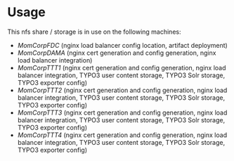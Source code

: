 # Usage

This nfs share / storage is in use on the following machines:
* *MomCorpFDC* (nginx load balancer config location, artifact deployment)
* *MomCorpDAMA* (nginx cert generation and config generation, nginx load balancer integration)
* *MomCorpTTT1* (nginx cert generation and config generation, nginx load balancer integration, TYPO3 user content storage, TYPO3 Solr storage, TYPO3 exporter config)
* *MomCorpTTT2* (nginx cert generation and config generation, nginx load balancer integration, TYPO3 user content storage, TYPO3 Solr storage, TYPO3 exporter config)
* *MomCorpTTT3* (nginx cert generation and config generation, nginx load balancer integration, TYPO3 user content storage, TYPO3 Solr storage, TYPO3 exporter config)
* *MomCorpTTT4* (nginx cert generation and config generation, nginx load balancer integration, TYPO3 user content storage, TYPO3 Solr storage, TYPO3 exporter config)
